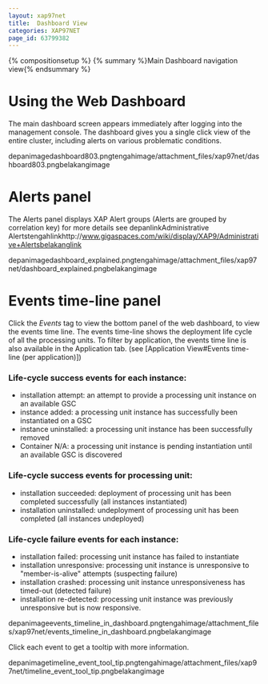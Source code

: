 ```yaml
---
layout: xap97net
title:  Dashboard View
categories: XAP97NET
page_id: 63799382
---
```


{% compositionsetup %}
{% summary %}Main Dashboard navigation view{% endsummary %}


# Using the Web Dashboard

The main dashboard screen appears immediately after logging into the management console. The dashboard gives you a single click view of the entire cluster, including alerts on various problematic conditions.

depanimagedashboard803.pngtengahimage/attachment_files/xap97net/dashboard803.pngbelakangimage

# Alerts panel

The Alerts panel displays XAP Alert groups (Alerts are grouped by correlation key) for more details see depanlinkAdministrative Alertstengahlinkhttp://www.gigaspaces.com/wiki/display/XAP9/Administrative+Alertsbelakanglink

depanimagedashboard_explained.pngtengahimage/attachment_files/xap97net/dashboard_explained.pngbelakangimage

# Events time-line panel

Click the _Events_ tag to view the bottom panel of the web dashboard, to view the events time line.
The events time-line shows the deployment life cycle of all the processing units.
To filter by application, the events time line is also available in the Application tab. (see [Application View#Events time-line (per application)])

### Life-cycle success events for each instance:

- installation attempt: an attempt to provide a processing unit instance on an available GSC
- instance added: a processing unit instance has successfully been instantiated on a GSC
- instance uninstalled: a processing unit instance has been successfully removed
- Container N/A: a processing unit instance is pending instantiation until an available GSC is discovered

### Life-cycle success events for processing unit:

- installation succeeded: deployment of processing unit has been completed successfully (all instances instantiated)
- installation uninstalled: undeployment of processing unit has been completed (all instances undeployed)

### Life-cycle failure events for each instance:

- installation failed: processing unit instance has failed to instantiate
- installation unresponsive: processing unit instance is unresponsive to "member-is-alive" attempts (suspecting failure)
- installation crashed: processing unit instance unresponsiveness has timed-out (detected failure)
- installation re-detected: processing unit instance was previously unresponsive but is now responsive.

depanimageevents_timeline_in_dashboard.pngtengahimage/attachment_files/xap97net/events_timeline_in_dashboard.pngbelakangimage

Click each event to get a tooltip with more information.

depanimagetimeline_event_tool_tip.pngtengahimage/attachment_files/xap97net/timeline_event_tool_tip.pngbelakangimage
